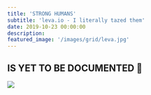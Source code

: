 ```yaml
---
title: 'STRONG HUMANS'
subtitle: 'leva.io - I literally tazed them'
date: 2019-10-23 00:00:00
description:
featured_image: '/images/grid/leva.jpg'
---
```


## IS YET TO BE DOCUMENTED 🙌

![](/images/leva/gif.gif)
